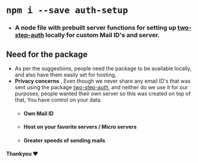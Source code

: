 # ``` npm i --save auth-setup ``` 
- ### A node file with prebuilt server functions for setting up [two-step-auth](https://www.npmjs.com/package/two-step-auth) locally for custom Mail ID's and server.

## Need for the package
  - As per the suggestions, people need the package to be available locally, and also have them easily set for hosting, 
  - **Privacy concerns** , Even though we never share any email ID's that was sent using the package [two-step-auth](https://www.npmjs.com/package/two-step-auth), and neither do we use it for our purposes, people wanted their own server so this was created on top of  that, You have control on your data.
    -  #### Own Mail ID
    -  #### Host on your favorite servers / Micro servers
    - #### Greater speeds of sending mails

#### Thankyou ❤️